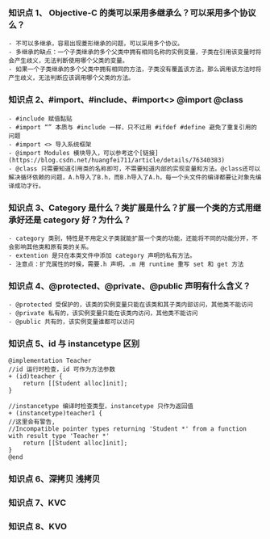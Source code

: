 ### 知识点 1、 Objective-C 的类可以采用多继承么？可以采用多个协议么？
	- 不可以多继承，容易出现菱形继承的问题，可以采用多个协议。
	- 多继承的缺点：一个子类继承的多个父类中拥有相同名称的实例变量，子类在引用该变量时将会产生歧义，无法判断使用哪个父类的变量。
    - 如果一个子类继承的多个父类中拥有相同的方法，子类没有覆盖该方法，那么调用该方法时将产生歧义，无法判断应该调用哪个父类的方法。

### 知识点 2、#import、#include、#import<> @import @class
	- #include 赋值黏贴
	- #import “” 本质与 #include 一样，只不过用 #ifdef #define 避免了重复引用的问题
	- #import <> 导入系统框架
	- @import Modules 模块导入，可以参考这个[链接](https://blog.csdn.net/huangfei711/article/details/76340383)
	- @class 只需要知道引用类的名称即可，不需要知道内部的实现变量和方法。@class还可以解决循环依赖的问题，A.h导入了B.h，而B.h导入了A.h，每一个头文件的编译都要让对象先编译成功才行。
### 知识点 3、Category 是什么？类扩展是什么？扩展一个类的方式用继承好还是 category 好？为什么？
	- category 类别，特性是不用定义子类就能扩展一个类的功能，还能将不同的功能分开，不会影响其他类和原有类的关系。
	- extention 是只在本类文件中添加 category 声明的私有方法。
	- 注意点：扩充属性的时候，需要.h 声明，.m 用 runtime 重写 set 和 get 方法

### 知识点 4、@protected、@private、@public 声明有什么含义？
	- @protected 受保护的，该类的实例变量只能在该类和其子类内部访问，其他类不能访问
	- @private 私有的，该实例变量只能在该类内访问，其他类不能访问
	- @public 共有的，该实例变量谁都可以访问

### 知识点 5、id 与 instancetype 区别
```
@implementation Teacher
//id 运行时检查，id 可作为方法参数
+ (id)teacher {
    return [[Student alloc]init];
}

//instancetype 编译时检查类型，instancetype 只作为返回值
+ (instancetype)teacher1 {
//这里会有警告,
//Incompatible pointer types returning 'Student *' from a function with result type 'Teacher *'
    return [[Student alloc]init];
}
@end
```

### 知识点 6、深拷贝 浅拷贝

### 知识点 7、KVC

### 知识点 8、KVO
